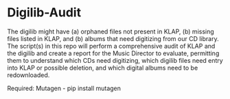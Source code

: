 # Digilib-Audit
The digilib might have (a) orphaned files not present in KLAP, (b) missing files listed in KLAP, and (b) albums that need digitizing from our CD library. The script(s) in this repo will perform a comprehensive audit of KLAP and the digilib and create a report for the Music Director to evaluate, permitting them to understand which CDs need digitizing, which digilib files need entry into KLAP or possible deletion, and which digital albums need to be redownloaded.

Required:
  Mutagen - pip install mutagen
